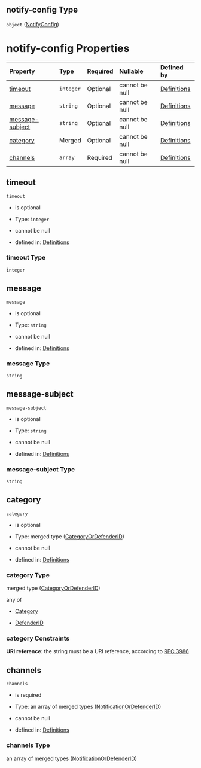 ## notify-config Type

`object` ([NotifyConfig](definitions-definitions-blockmonitor-properties-notifyconfig.md))

# notify-config Properties

| Property                            | Type      | Required | Nullable       | Defined by                                                                                                                                                                                                         |
| :---------------------------------- | :-------- | :------- | :------------- | :----------------------------------------------------------------------------------------------------------------------------------------------------------------------------------------------------------------- |
| [timeout](#timeout)                 | `integer` | Optional | cannot be null | [Definitions](definitions-definitions-blockmonitor-properties-notifyconfig-properties-timeout.md "definitions.schema.json#/definitions/block-monitor/properties/notify-config/properties/timeout")                 |
| [message](#message)                 | `string`  | Optional | cannot be null | [Definitions](definitions-definitions-blockmonitor-properties-notifyconfig-properties-message.md "definitions.schema.json#/definitions/block-monitor/properties/notify-config/properties/message")                 |
| [message-subject](#message-subject) | `string`  | Optional | cannot be null | [Definitions](definitions-definitions-blockmonitor-properties-notifyconfig-properties-message-subject.md "definitions.schema.json#/definitions/block-monitor/properties/notify-config/properties/message-subject") |
| [category](#category)               | Merged    | Optional | cannot be null | [Definitions](definitions-definitions-blockmonitor-properties-notifyconfig-properties-categoryordefenderid.md "definitions.schema.json#/definitions/block-monitor/properties/notify-config/properties/category")   |
| [channels](#channels)               | `array`   | Required | cannot be null | [Definitions](definitions-definitions-blockmonitor-properties-notifyconfig-properties-channels.md "definitions.schema.json#/definitions/block-monitor/properties/notify-config/properties/channels")               |

## timeout



`timeout`

*   is optional

*   Type: `integer`

*   cannot be null

*   defined in: [Definitions](definitions-definitions-blockmonitor-properties-notifyconfig-properties-timeout.md "definitions.schema.json#/definitions/block-monitor/properties/notify-config/properties/timeout")

### timeout Type

`integer`

## message



`message`

*   is optional

*   Type: `string`

*   cannot be null

*   defined in: [Definitions](definitions-definitions-blockmonitor-properties-notifyconfig-properties-message.md "definitions.schema.json#/definitions/block-monitor/properties/notify-config/properties/message")

### message Type

`string`

## message-subject



`message-subject`

*   is optional

*   Type: `string`

*   cannot be null

*   defined in: [Definitions](definitions-definitions-blockmonitor-properties-notifyconfig-properties-message-subject.md "definitions.schema.json#/definitions/block-monitor/properties/notify-config/properties/message-subject")

### message-subject Type

`string`

## category



`category`

*   is optional

*   Type: merged type ([CategoryOrDefenderID](definitions-definitions-blockmonitor-properties-notifyconfig-properties-categoryordefenderid.md))

*   cannot be null

*   defined in: [Definitions](definitions-definitions-blockmonitor-properties-notifyconfig-properties-categoryordefenderid.md "definitions.schema.json#/definitions/block-monitor/properties/notify-config/properties/category")

### category Type

merged type ([CategoryOrDefenderID](definitions-definitions-blockmonitor-properties-notifyconfig-properties-categoryordefenderid.md))

any of

*   [Category](definitions-definitions-category.md "check type definition")

*   [DefenderID](definitions-definitions-defenderid.md "check type definition")

### category Constraints

**URI reference**: the string must be a URI reference, according to [RFC 3986](https://tools.ietf.org/html/rfc3986 "check the specification")

## channels



`channels`

*   is required

*   Type: an array of merged types ([NotificationOrDefenderID](definitions-definitions-blockmonitor-properties-notifyconfig-properties-channels-notificationordefenderid.md))

*   cannot be null

*   defined in: [Definitions](definitions-definitions-blockmonitor-properties-notifyconfig-properties-channels.md "definitions.schema.json#/definitions/block-monitor/properties/notify-config/properties/channels")

### channels Type

an array of merged types ([NotificationOrDefenderID](definitions-definitions-blockmonitor-properties-notifyconfig-properties-channels-notificationordefenderid.md))
